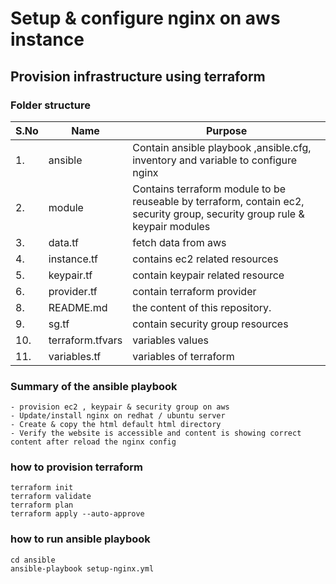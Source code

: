 # Setup & configure nginx on aws instance

## Provision infrastructure using terraform
### Folder structure

|S.No|    Name         |           Purpose                                              | 
|----|---------------- |----------------------------------------------------------------|
| 1. | ansible         | Contain ansible playbook ,ansible.cfg, inventory and variable to configure nginx   |
| 2. | module          | Contains terraform module to be reuseable by terraform, contain ec2, security group, security group rule & keypair modules |
| 3. | data.tf         | fetch data from aws  |
| 4. | instance.tf     | contains ec2 related resources |
| 5. | keypair.tf      | contain keypair related resource |
| 6. | provider.tf     | contain terraform provider  |
| 8. | README.md       | the content of this repository.|
| 9. | sg.tf           | contain security group resources
| 10. | terraform.tfvars      | variables values |
| 11. | variables.tf     | variables of terraform |

### Summary of the ansible playbook
```
- provision ec2 , keypair & security group on aws
- Update/install nginx on redhat / ubuntu server
- Create & copy the html default html directory
- Verify the website is accessible and content is showing correct content after reload the nginx config
```

### how to provision terraform
```
terraform init
terraform validate
terraform plan
terraform apply --auto-approve
```

### how to run ansible playbook
```
cd ansible
ansible-playbook setup-nginx.yml 
```



